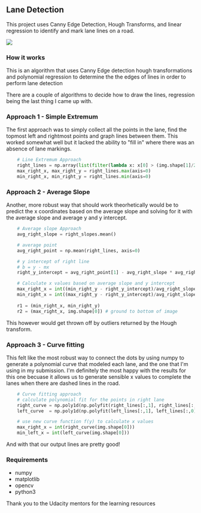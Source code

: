 ## Lane Detection

This project uses Canny Edge Detection, Hough Transforms, and linear regression to identify and mark lane lines on a road.

![](/master/test_images/solidWhiteRight_output.png)


### How it works
This is an algorithm that uses Canny Edge detection hough transformations and polynomial regression to determine the the edges of lines in order to perform lane detection

There are a couple of algorithms to decide how to draw the lines, regression being the last thing I came up with. 


### Approach 1 - Simple Extremum

The first approach was to simply collect all the points in the lane, find the topmost left and rightmost points and graph lines between them. This worked somewhat well but it lacked the ability to "fill in" where there was an absence of lane markings.

```python
    # Line Extremum Approach
    right_lines = np.array(list(filter(lambda x: x[0] > (img.shape[1]/2), lines)))
    max_right_x, max_right_y = right_lines.max(axis=0)
    min_right_x, min_right_y = right_lines.min(axis=0)
```



### Approach 2 - Average Slope 

Another, more robust way that should work theorhetically would be to predict the x coordinates based on the average slope and solving for it with the average slope and average y and y intercept.

```python
    # Average slope Approach
    avg_right_slope = right_slopes.mean()

    # average point
    avg_right_point = np.mean(right_lines, axis=0)

    # y intercept of right line
    # b = y - mx
    right_y_intercept = avg_right_point[1] - avg_right_slope * avg_right_point[0]

    # Calculate x values based on average slope and y intercept
    max_right_x = int((min_right_y - right_y_intercept)/avg_right_slope)
    min_right_x = int((max_right_y - right_y_intercept)/avg_right_slope)
    
    r1 = (min_right_x, min_right_y)
    r2 = (max_right_x, img.shape[0]) # ground to bottom of image
```

This however would get thrown off by outliers returned by the Hough transform. 


### Approach 3 - Curve fitting

This felt like the most robust way to connect the dots by using numpy to generate a polynomial curve that modeled each lane, and the one that I'm using in my submission. I'm definitely the most happy with the results for this one becuase it allows us to generate sensible x values to complete the lanes when there are dashed lines in the road.

```python
    # Curve fitting approach
    # calculate polynomial fit for the points in right lane
    right_curve = np.poly1d(np.polyfit(right_lines[:,1], right_lines[:,0], 2))
    left_curve  = np.poly1d(np.polyfit(left_lines[:,1], left_lines[:,0], 2))

    # use new curve function f(y) to calculate x values
    max_right_x = int(right_curve(img.shape[0]))
    min_left_x = int(left_curve(img.shape[0]))
```

And with that our output lines are pretty good!


### Requirements 
- numpy
- matplotlib
- opencv
- python3 


Thank you to the Udacity mentors for the learning resources
